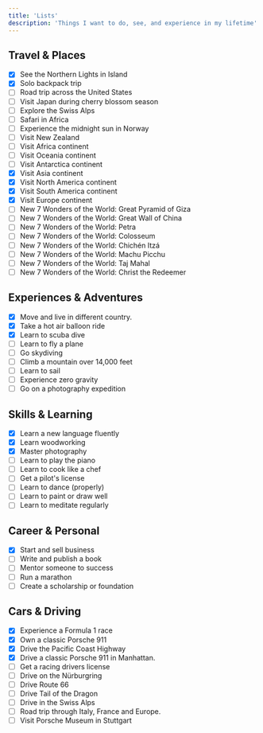 ```yaml
---
title: 'Lists'
description: 'Things I want to do, see, and experience in my lifetime'
---
```


## Travel & Places

- [x] See the Northern Lights in Island
- [x] Solo backpack trip
- [ ] Road trip across the United States
- [ ] Visit Japan during cherry blossom season
- [ ] Explore the Swiss Alps
- [ ] Safari in Africa
- [ ] Experience the midnight sun in Norway
- [ ] Visit New Zealand
- [ ] Visit Africa continent
- [ ] Visit Oceania continent
- [ ] Visit Antarctica continent
- [x] Visit Asia continent
- [x] Visit North America continent
- [x] Visit South America continent
- [x] Visit Europe continent
- [ ] New 7 Wonders of the World: Great Pyramid of Giza
- [ ] New 7 Wonders of the World: Great Wall of China
- [ ] New 7 Wonders of the World: Petra
- [ ] New 7 Wonders of the World: Colosseum
- [ ] New 7 Wonders of the World: Chichén Itzá
- [ ] New 7 Wonders of the World: Machu Picchu
- [ ] New 7 Wonders of the World: Taj Mahal
- [ ] New 7 Wonders of the World: Christ the Redeemer

## Experiences & Adventures

- [x] Move and live in different country.
- [x] Take a hot air balloon ride
- [x] Learn to scuba dive
- [ ] Learn to fly a plane
- [ ] Go skydiving
- [ ] Climb a mountain over 14,000 feet
- [ ] Learn to sail
- [ ] Experience zero gravity
- [ ] Go on a photography expedition

## Skills & Learning

- [x] Learn a new language fluently
- [x] Learn woodworking
- [x] Master photography
- [ ] Learn to play the piano
- [ ] Learn to cook like a chef
- [ ] Get a pilot's license
- [ ] Learn to dance (properly)
- [ ] Learn to paint or draw well
- [ ] Learn to meditate regularly

## Career & Personal

- [x] Start and sell business
- [ ] Write and publish a book
- [ ] Mentor someone to success
- [ ] Run a marathon
- [ ] Create a scholarship or foundation

## Cars & Driving

- [x] Experience a Formula 1 race
- [x] Own a classic Porsche 911
- [x] Drive the Pacific Coast Highway
- [x] Drive a classic Porsche 911 in Manhattan.
- [ ] Get a racing drivers license
- [ ] Drive on the Nürburgring
- [ ] Drive Route 66
- [ ] Drive Tail of the Dragon
- [ ] Drive in the Swiss Alps
- [ ] Road trip through Italy, France and Europe.
- [ ] Visit Porsche Museum in Stuttgart
